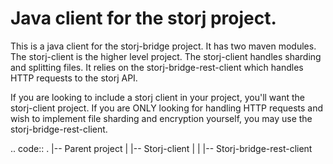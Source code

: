 # Java client for the storj project.

This is a java client for the storj-bridge project. It has two maven modules.
The storj-client is the higher level project. The storj-client handles sharding and splitting files.
It relies on the storj-bridge-rest-client which handles HTTP requests to the storj API.

If you are looking to include a storj client in your project, you'll want the storj-client project. 
If you are ONLY looking for handling HTTP requests and wish to implement file sharding and encryption yourself, you may use the storj-bridge-rest-client.


.. code::
.
|-- Parent project
|   |-- Storj-client
|   |   |-- Storj-bridge-rest-client
